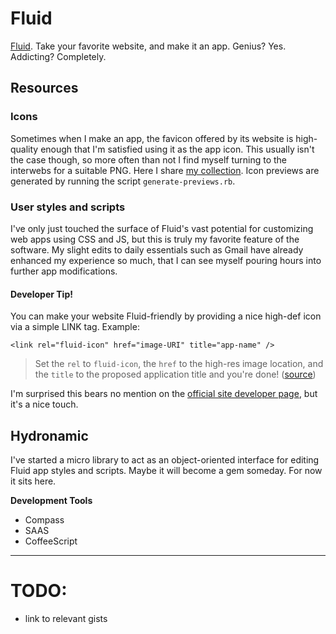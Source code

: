 # Fluid
[Fluid](http://fluidapp.com/). Take your favorite website, and make it an app. Genius? Yes. Addicting? Completely.

## Resources

### Icons
Sometimes when I make an app, the favicon offered by its website is high-quality enough that I'm satisfied using it as the app icon. This usually isn't the case though, so more often than not I find myself turning to the interwebs for a suitable PNG. Here I share [my collection]. Icon previews are generated by running the script `generate-previews.rb`.

### User styles and scripts  
I've only just touched the surface of Fluid's vast potential for customizing web apps using CSS and JS, but this is truly my favorite feature of the software. My slight edits to daily essentials such as Gmail have already enhanced my experience so much, that I can see myself pouring hours into further app modifications.

#### Developer Tip!  
You can make your website Fluid-friendly by providing a nice high-def icon via a simple LINK tag. Example:

    <link rel="fluid-icon" href="image-URI" title="app-name" />

> Set the `rel` to `fluid-icon`, the `href` to the high-res image location, and the `title` to the proposed application title and you're done! ([source](http://davidwalsh.name/fluid-app))

I'm surprised this bears no mention on the [official site developer page], but it's a nice touch.

## Hydronamic
I've started a micro library to act as an object-oriented interface for editing Fluid app styles and scripts. Maybe it will become a gem someday. For now it sits here.

**Development Tools**  

- Compass
- SAAS
- CoffeeScript

---
# TODO:
- link to relevant gists

[official site developer page]:http://fluidapp.com/developer/
[my collection]:app-icons/README.md